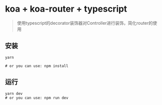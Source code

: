 # koa + koa-router + typescript

> 使用typescript的decorator装饰器对Controller进行装饰，简化router的使用

## 安装

```
yarn

# or you can use: npm install
```

## 运行

```
yarn dev
# or you can use: npm run dev
```